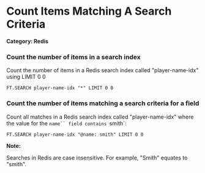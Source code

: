 # Count Items Matching A Search Criteria

__Category: Redis__

### Count the number of items in a search index

Count the number of items in a Redis search index called "player-name-idx" using LIMIT 0 0

```shell
FT.SEARCH player-name-idx "*" LIMIT 0 0
```

### Count the number of items matching a search criteria for a field

Count all matches in a Redis search index called "player-name-idx" where the value for the `name`` field contains
`smith`:

```shell
FT.SEARCH player-name-idx "@name: smith" LIMIT 0 0
```

__Note:__

Searches in Redis are case insensitive. For example, "Smith" equates to "smith".
